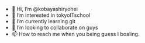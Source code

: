 - 👋 Hi, I’m @kobayashiryohei
- 👀 I’m interested in tokyoITschool
- 🌱 I’m currently learning git
- 💞️ I’m looking to collaborate on guys
- 📫 How to reach me when you being guess I boaling.

<!---
kobayashiryohei/kobayashiryohei is a ✨ special ✨ repository because its `README.md` (this file) appears on your GitHub profile.
You can click the Preview link to take a look at your changes.
--->
